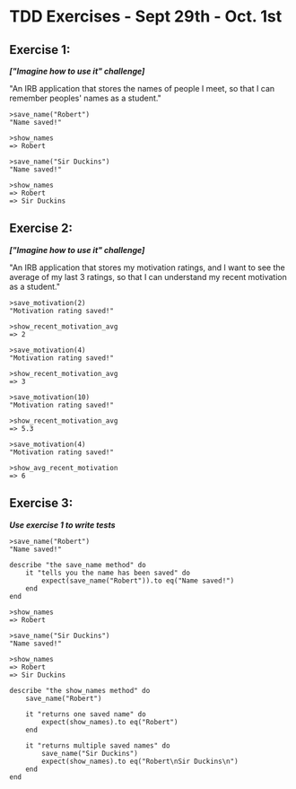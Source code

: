 # TDD Exercises - Sept 29th - Oct. 1st

## Exercise 1:

***["Imagine how to use it" challenge]***

"An IRB application that stores the names of people I meet, 
so that I can remember peoples' names as a student."

```
>save_name("Robert")
"Name saved!"
```

```
>show_names
=> Robert
```

```
>save_name("Sir Duckins")
"Name saved!"
```

```
>show_names
=> Robert
=> Sir Duckins
```

## Exercise 2:

***["Imagine how to use it" challenge]***

"An IRB application that stores my motivation ratings, 
and I want to see the average of my last 3 ratings, 
so that I can understand my recent motivation as a student."

```
>save_motivation(2)
"Motivation rating saved!"
```

```
>show_recent_motivation_avg
=> 2
```

```
>save_motivation(4)
"Motivation rating saved!"
```

```
>show_recent_motivation_avg
=> 3
```

```
>save_motivation(10)
"Motivation rating saved!"
```

```
>show_recent_motivation_avg
=> 5.3
```

```
>save_motivation(4)
"Motivation rating saved!"
```

```
>show_avg_recent_motivation
=> 6
```

## Exercise 3:

***Use exercise 1 to write tests***

```
>save_name("Robert")
"Name saved!"
```

```
describe "the save_name method" do
    it "tells you the name has been saved" do
        expect(save_name("Robert")).to eq("Name saved!")
    end
end
```

```
>show_names
=> Robert

>save_name("Sir Duckins")
"Name saved!"

>show_names
=> Robert
=> Sir Duckins
```

```
describe "the show_names method" do
    save_name("Robert")

    it "returns one saved name" do
        expect(show_names).to eq("Robert")
    end

    it "returns multiple saved names" do
        save_name("Sir Duckins")
        expect(show_names).to eq("Robert\nSir Duckins\n")
    end
end
```
